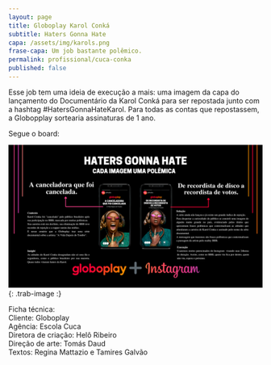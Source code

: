 ```yaml
---
layout: page
title: Globoplay Karol Conká
subtitle: Haters Gonna Hate
capa: /assets/img/karols.png
frase-capa: Um job bastante polêmico.
permalink: profissional/cuca-conka
published: false
---
```



Esse job tem uma ideia de execução a mais: uma imagem da capa do lançamento do Documentário da Karol Conká para ser repostada junto com a hashtag #HatersGonnaHateKarol. Para todas as contas que repostassem, a Globopplay sortearia assinaturas de 1 ano.  

Segue o board:  

![imagem com fundo preto. O título central da ideia é Haters gonna hate e o subtítulo Cada imagem uma polêmica.'](/assets/img/board_karol.png){: .trab-image :}  


Ficha técnica:  
Cliente: Globoplay  
Agência: Escola Cuca  
Diretora de criação: Helô Ribeiro  
Direção de arte: Tomás Daud  
Textos: Regina Mattazio e Tamires Galvão
